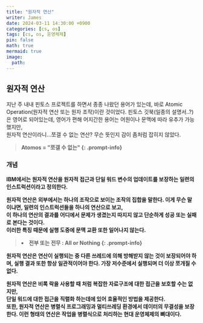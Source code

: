```yaml
---
title: "원자적 연산"
writer: James
date: 2024-03-11 14:30:00 +0900
categories: [cs, os]
tags: [cs, os, 운영체제]
pin: false
math: true
mermaid: true
image:
  path:
---
```


## 원자적 연산

지난 주 내내 핀토스 프로젝트를 하면서 종종 나왔던 용어가 있는데, 바로 Atomic Operation(원자적 연산 또는 원자 조작)이란 것이었다.
핀토스 깃북(일종의 설명서..?)은 영어로 되어있는데, 영어가 편해 어지간한 용어는 어원이나 문맥에 따라 유추가 가능했지만,  
원자적 연산이라니...쪼갤 수 없는 연산? 무슨 뜻인지 감이 좀처럼 잡히지 않았다.

> <b>Atomos = "쪼갤 수 없는"
> {: .prompt-info}

### 개념

IBM에서는 원자적 연산을 원자적 접근과 단일 워드 변수의 업데이트를 보장하는 일련의 인스트럭션이라고 정의한다.

원자적 연산은 외부에서는 하나의 조작으로 보이는 조작의 집합을 말한다.
이게 무슨 말이냐면, 일련의 인스트럭션들을 하나의 연산으로 보고,  
이 하나의 연산의 결과를 어디에서 문제가 생겼는지 따지지 않고 단순하게 성공 또는 실패로 본다는 것이다.  
이러한 특징 때문에 실행 도중에 문맥 교환 또한 일어나지 않는다.

> <li><b> 전부 또는 전무 : All or Nothing </b>
> {: .prompt-info}

원자적 연산은 연산이 실행되는 중 다른 쓰레드에 의해 방해받지 않는 것이 보장되어야 하며, 실행 결과 또한 항상 일관적이어야 한다.
가장 저수준에서 실행되며 더 이상 쪼개질 수 없다.

원자적 연산은 비록 락을 사용할 때 처럼 복잡한 자료구조에 대한 접근을 보호할 수는 없지만,  
단일 워드에 대한 접근을 직렬화 하는데에 있어 효율적인 방법을 제공한다.  
또한, 원자적 연산은 병렬식 프로그래밍과 멀티쓰레딩 환경에서 데이터의 무결성을 보장한다.
이런 형태의 연산은 작업을 병렬식으로 처리하는 현대 운영체제의 뼈대이다.
